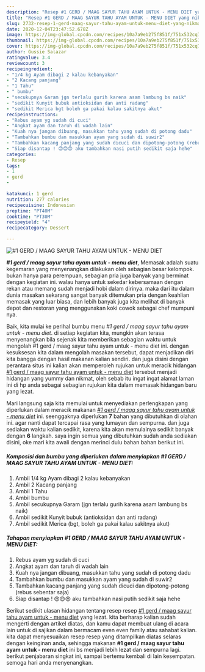 ```yaml
---
description: "Resep #1 GERD / MAAG SAYUR TAHU AYAM UNTUK - MENU DIET yang nikmat"
title: "Resep #1 GERD / MAAG SAYUR TAHU AYAM UNTUK - MENU DIET yang nikmat"
slug: 2732-resep-1-gerd-maag-sayur-tahu-ayam-untuk-menu-diet-yang-nikmat
date: 2020-12-04T23:47:52.678Z
image: https://img-global.cpcdn.com/recipes/10a7a9eb275f851f/751x532cq70/1-gerd-maag-sayur-tahu-ayam-untuk-menu-diet-foto-resep-utama.jpg
thumbnail: https://img-global.cpcdn.com/recipes/10a7a9eb275f851f/751x532cq70/1-gerd-maag-sayur-tahu-ayam-untuk-menu-diet-foto-resep-utama.jpg
cover: https://img-global.cpcdn.com/recipes/10a7a9eb275f851f/751x532cq70/1-gerd-maag-sayur-tahu-ayam-untuk-menu-diet-foto-resep-utama.jpg
author: Gussie Salazar
ratingvalue: 3.4
reviewcount: 3
recipeingredient:
- "1/4 kg Ayam dibagi 2 kalau kebanyakan"
- "2 Kacang panjang"
- "1 Tahu"
- " bumbu"
- "secukupnya Garam jgn terlalu gurih karena asam lambung bs naik"
- "sedikit Kunyit bubuk antioksidan dan anti radang"
- "sedikit Merica bgt boleh ga pakai kalau sakitnya akut"
recipeinstructions:
- "Rebus ayam yg sudah di cuci"
- "Angkat ayam dan taruh di wadah lain"
- "Kuah nya jangan dibuang, masukkan tahu yang sudah di potong dadu"
- "Tambahkan bumbu dan masukkan ayam yang sudah di suwir2"
- "Tambahkan kacang panjang yang sudah dicuci dan dipotong-potong (rebus sebentar saja)"
- "Siap disantap ! 😍😍😍 aku tambahkan nasi putih sedikit saja hehe"
categories:
- Resep
tags:
- 1
- gerd
- 

katakunci: 1 gerd  
nutrition: 277 calories
recipecuisine: Indonesian
preptime: "PT40M"
cooktime: "PT30M"
recipeyield: "4"
recipecategory: Dessert

---
```



![#1 GERD / MAAG SAYUR TAHU AYAM UNTUK - MENU DIET](https://img-global.cpcdn.com/recipes/10a7a9eb275f851f/751x532cq70/1-gerd-maag-sayur-tahu-ayam-untuk-menu-diet-foto-resep-utama.jpg)

<b><i>#1 gerd / maag sayur tahu ayam untuk - menu diet</i></b>, Memasak adalah suatu kegemaran yang menyenangkan dilakukan oleh sebagian besar kelompok. bukan hanya para perempuan, sebagian pria juga banyak yang berminat dengan kegiatan ini. walau hanya untuk sekedar kebersamaan dengan rekan atau memang sudah menjadi hobi dalam dirinya. maka dari itu dalam dunia masakan sekarang sangat banyak ditemukan pria dengan keahlian memasak yang luar biasa, dan lebih banyak juga kita melihat di banyak depot dan restoran yang menggunakan koki cowok sebagai chef mumpuni nya.



Baik, kita mulai ke perihal bumbu menu <i>#1 gerd / maag sayur tahu ayam untuk - menu diet</i>. di setiap kegiatan kita, mungkin akan terasa menyenangkan bila sejenak kita memberikan sebagian waktu untuk mengolah #1 gerd / maag sayur tahu ayam untuk - menu diet ini. dengan kesuksesan kita dalam mengolah masakan tersebut, dapat menjadikan diri kita bangga dengan hasil makanan kalian sendiri. dan juga disini dengan perantara situs ini kalian akan memperoleh rujukan untuk meracik hidangan <u>#1 gerd / maag sayur tahu ayam untuk - menu diet</u> tersebut menjadi hidangan yang yummy dan nikmat, oleh sebab itu ingat ingat alamat laman ini di hp anda sebagai sebagian rujukan kita dalam memasak hidangan baru yang lezat.


Mari langsung saja kita memulai untuk menyediakan perlengkapan yang diperlukan dalam meracik makanan <u><i>#1 gerd / maag sayur tahu ayam untuk - menu diet</i></u> ini. seenggaknya diperlukan <b>7</b> bahan yang dibutuhkan di olahan ini. agar nanti dapat tercapai rasa yang lumayan dan sempurna. dan juga sediakan waktu kalian sedikit, karena kita akan memulainya sedikit banyak dengan <b>6</b> langkah. saya ingin semua yang dibutuhkan sudah anda sediakan disini, oke mari kita awali dengan merinci dulu bahan bahan berikut ini.

<!--inarticleads1-->

##### Komposisi dan bumbu yang diperlukan dalam menyiapkan #1 GERD / MAAG SAYUR TAHU AYAM UNTUK - MENU DIET:

1. Ambil 1/4 kg Ayam dibagi 2 kalau kebanyakan
1. Ambil 2 Kacang panjang
1. Ambil 1 Tahu
1. Ambil  bumbu
1. Ambil secukupnya Garam (jgn terlalu gurih karena asam lambung bs naik)
1. Ambil sedikit Kunyit bubuk (antioksidan dan anti radang)
1. Ambil sedikit Merica (bgt, boleh ga pakai kalau sakitnya akut)




<!--inarticleads2-->

##### Tahapan menyiapkan #1 GERD / MAAG SAYUR TAHU AYAM UNTUK - MENU DIET:

1. Rebus ayam yg sudah di cuci
1. Angkat ayam dan taruh di wadah lain
1. Kuah nya jangan dibuang, masukkan tahu yang sudah di potong dadu
1. Tambahkan bumbu dan masukkan ayam yang sudah di suwir2
1. Tambahkan kacang panjang yang sudah dicuci dan dipotong-potong (rebus sebentar saja)
1. Siap disantap ! 😍😍😍 aku tambahkan nasi putih sedikit saja hehe




Berikut sedikit ulasan hidangan tentang resep resep <u>#1 gerd / maag sayur tahu ayam untuk - menu diet</u> yang lezat. kita berharap kalian sudah mengerti dengan artikel diatas, dan kamu dapat membuat ulang di acara lain untuk di sajikan dalam bermacam even even family atau sahabat kalian. kita dapat menyesuaikan resep resep yang ditampilkan diatas selaras dengan keinginan anda, sehingga makanan <b>#1 gerd / maag sayur tahu ayam untuk - menu diet</b> ini bs menjadi lebih lezat dan sempurna lagi. berikut penjabaran singkat ini, sampai bertemu kembali di lain kesempatan. semoga hari anda menyenangkan.
